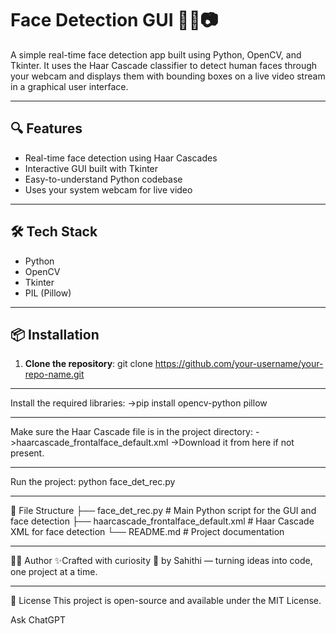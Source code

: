 # Face Detection GUI 🧑‍💻📷

A simple real-time face detection app built using Python, OpenCV, and Tkinter. It uses the Haar Cascade classifier to detect human faces through your webcam and displays them with bounding boxes on a live video stream in a graphical user interface.

-------------------------------------------------------------------------------------------------------
## 🔍 Features

- Real-time face detection using Haar Cascades
- Interactive GUI built with Tkinter
- Easy-to-understand Python codebase
- Uses your system webcam for live video
-------------------------------------------------------------------------------------------------------
## 🛠️ Tech Stack

- Python
- OpenCV
- Tkinter
- PIL (Pillow)
------------------------------------------------------------------------------------------------------
## 📦 Installation
1. **Clone the repository**:
   git clone https://github.com/your-username/your-repo-name.git
-------------------------------------------------------------------------------------------------------
Install the required libraries:
->pip install opencv-python pillow

--------------------------------------------------------------------------------------------------------
Make sure the Haar Cascade file is in the project directory:
->haarcascade_frontalface_default.xml
->Download it from here if not present.

--------------------------------------------------------------------------------------------------------
Run the project:
python face_det_rec.py

--------------------------------------------------------------------------------------------------------

📁 File Structure
├── face_det_rec.py                # Main Python script for the GUI and face detection
├── haarcascade_frontalface_default.xml  # Haar Cascade XML for face detection
└── README.md                      # Project documentation

-----------------------------------------------------------------------------------------------------
🙋‍♀️ Author
✨Crafted with curiosity 🚀 by Sahithi — turning ideas into code, one project at a time.

-----------------------------------------------------------------------------------------------------
📄 License
This project is open-source and available under the MIT License.







Ask ChatGPT
